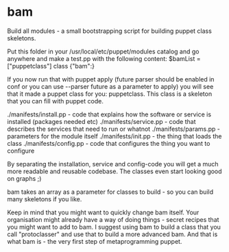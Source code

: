# bam

Build all modules - a small bootstrapping script for building puppet class skeletons. 

Put this folder in your /usr/local/etc/puppet/modules catalog and go anywhere and make a test.pp with the following content:
$bamList = ["puppetclass"]
class {"bam":}

If you now run that with puppet apply (future parser should be enabled in conf or you can use --parser future as a parameter to apply)
you will see that it made a puppet class for you: puppetclass. This class is a skeleton that you can fill with puppet code. 

./manifests/install.pp - code that explains how the software or service is installed (packages needed etc)
./manifests/service.pp - code that describes the services that need to run or whatnot
./manifests/params.pp - parameters for the module itself
./manifests/init.pp - the thing that loads the class
./manifests/config.pp - code that configures the thing you want to configure

By separating the installation, service and config-code you will get a much more readable and reusable codebase. The classes
even start looking good on graphs ;)

bam takes an array as a parameter for classes to build - so you can build many skeletons if you like.

Keep in mind that you might want to quickly change bam itself. Your organisation might already have a way of doing things - secret
recipes that you might want to add to bam. I suggest using bam to build a class that you call "protoclasser" and use that to build a more advanced bam.
And that is what bam is - the very first step of metaprogramming puppet.


